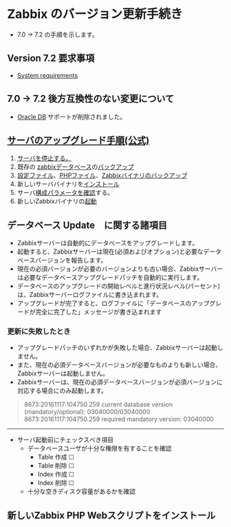 # Zabbix のバージョン更新手続き

* 7.0 -> 7.2 の手順を示します。

## Version 7.2 要求事項

* [System requirements](https://www.zabbix.com/documentation/current/en/manual/installation/requirements)

## 7.0 -> 7.2 後方互換性のない変更について

* [Oracle DB](https://www.oracle.com/jp/database/) サポートが削除されました。

## [サーバのアップグレード手順(公式)](https://www.zabbix.com/documentation/current/en/manual/installation/upgrade/sources)

1. [サーバを停止する。](./service-stop.md)
1. 既存の [zabbixデータベース](./backenddb.md)の[バックアップ](./dbbackup.md)
1. [設定ファイル](./config.md)、[PHPファイル](./phpscript.md)、[Zabbixバイナリのバックアップ](./zabbix-files-backup.md)
1. 新しいサーババイナリを[インストール](./pkg-or-ports-install.md)
1. サーバ[構成パラメータを確認](./parameter-check.md)する。
1. 新しいZabbixバイナリの[起動](./service-up.md)

## データベース Update　に関する諸項目

* Zabbixサーバーは自動的にデータベースをアップグレードします。
* 起動すると、Zabbixサーバーは現在(必須およびオプション)と必要なデータベースバージョンを報告します。
* 現在の必須バージョンが必要のバージョンよりも古い場合、Zabbixサーバーは必要なデータベースアップグレードパッチを自動的に実行します。
* データベースのアップグレードの開始レベルと進行状況レベル(パーセント)は、Zabbixサーバーログファイルに書き込まれます。
* アップグレードが完了すると、ログファイルに「データベースのアップグレードが完全に完了した」メッセージが書き込まれます

### 更新に失敗したとき

* アップグレードパッチのいずれかが失敗した場合、Zabbixサーバーは起動しません。
* また、現在の必須データベースバージョンが必要なものよりも新しい場合、Zabbixサーバーは起動しません。
* Zabbixサーバーは、現在の必須データベースバージョンが必須バージョンに対応する場合にのみ起動します。

> 8673:20161117:104750.259 current database version (mandatory/optional): 03040000/03040000
       8673:20161117:104750.259 required mandatory version: 03040000
---

* サーバ起動前にチェックスべき項目
  * データベースユーザが十分な権限を有することを確認
    * Table 作成 ☐
    * Table 削除 ☐
    * Index 作成 ☐
    * Index 削除 ☐
  * 十分な空きディスク容量があるかを確認

## 新しいZabbix PHP Webスクリプトをインストール
